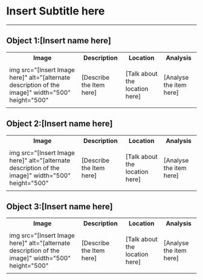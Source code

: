 <html>
<CSS>
<head>
 <link rel="stylesheet" href="styles.css">
 <title>Insert name here</title>
 <link rel="icon" type="image/x-icon" href="/images/favicon.ico">
 <style>
table {
  border-collapse: collapse;
  width: 100%;
}

th, td {
  text-align: left;
  padding: 8px;
}

tr:nth-child(even) {
  background-color: #D6EEEE;
}
</style>
</head>
<body>
<h1>Insert Subtitle here</h1>
<hr>
<h2>Object 1:[Insert name here]</h2>
<table>
<tr>
<th>Image</th>
<th>Description</th>
<th>Location</th>
<th>Analysis</th>
</tr>
<tr>
<td>img src="[Insert Image here]" alt="[alternate description of the image]" width="500" height="500"</td>
<td><p>[Describe the Item here]</p></td>
<td><p>[Talk about the location here]</p></td>
<td><p>[Analyse the item here]</p></td>
</tr>
</table>
</body>
<body>
<h2>Object 2:[Insert name here]</h2>
<table>
<tr>
<th>Image</th>
<th>Description</th>
<th>Location</th>
<th>Analysis</th>
</tr>
<tr>
<td>img src="[Insert Image here]" alt="[alternate description of the image]" width="500" height="500"</td>
<td><p>[Describe the Item here]</p></td>
<td><p>[Talk about the location here]</p></td>
<td><p>[Analyse the item here]</p></td>
</tr>
</table>
</body>
<body>
<h2>Object 3:[Insert name here]</h2>
<table>
<tr>
<th>Image</th>
<th>Description</th>
<th>Location</th>
<th>Analysis</th>
</tr>
<tr>
<td>img src="[Insert Image here]" alt="[alternate description of the image]" width="500" height="500" </td>
<td><p>[Describe the Item here]</p></td>
<td><p>[Talk about the location here]</p></td>
<td><p>[Analyse the item here]</p></td>
</tr>
</table>
</body>
</CSS>
</html>
